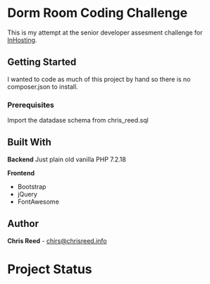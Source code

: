 # Dorm Room Coding Challenge

This is my attempt at the senior developer assesment challenge for [InHosting](https://www.inmotionhosting.com/).

## Getting Started

I wanted to code as much of this project by hand so there is no composer.json to install. 

### Prerequisites

Import the datadase schema from chris_reed.sql

## Built With

**Backend**
Just plain old vanilla PHP 7.2.18

**Frontend**
- Bootstrap
- jQuery
- FontAwesome

## Author

**Chris Reed** - [chirs@chrisreed.info](mailto:chris@chrisreed.info)

# Project Status
